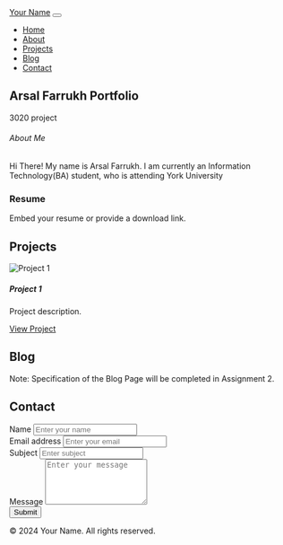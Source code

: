 <!DOCTYPE html>
<html lang="en">
<head>
  <meta charset="UTF-8">
  <meta name="viewport" content="width=device-width, initial-scale=1.0">
  <title>Personal Portfolio and Blog</title>
  <!-- Bootstrap CSS -->
  <link href="https://stackpath.bootstrapcdn.com/bootstrap/4.5.0/css/bootstrap.min.css" rel="stylesheet">
  <!-- Custom CSS -->
  <link rel="stylesheet" href="styles.css">
</head>
<body>

  <!-- Navbar -->
  <nav class="navbar navbar-expand-lg navbar-dark bg-dark">
    <a class="navbar-brand" href="#">Your Name</a>
    <button class="navbar-toggler" type="button" data-toggle="collapse" data-target="#navbarNav" aria-controls="navbarNav" aria-expanded="false" aria-label="Toggle navigation">
      <span class="navbar-toggler-icon"></span>
    </button>
    <div class="collapse navbar-collapse" id="navbarNav">
      <ul class="navbar-nav ml-auto">
        <li class="nav-item active">
          <a class="nav-link" href="#home">Home</a>
        </li>
        <li class="nav-item">
          <a class="nav-link" href="#about">About</a>
        </li>
        <li class="nav-item">
          <a class="nav-link" href="#projects">Projects</a>
        </li>
        <li class="nav-item">
          <a class="nav-link" href="#blog">Blog</a>
        </li>
        <li class="nav-item">
          <a class="nav-link" href="#contact">Contact</a>
        </li>
      </ul>
    </div>
  </nav>

  <!-- Home Page -->
  <section id="home" class="container mt-5">
    <h1>Arsal Farrukh Portfolio</h1>
    <p>3020 project</p>
    
   
    
  </section>

  <!-- About Me Page -->
  <section id="about" class="container mt-5">
    <h6>About Me</h6>
    <p> Hi There! My name is Arsal Farrukh. I am currently an Information Technology(BA) student, who is attending York University </p>
    <h3>Resume</h3>
    <p>Embed your resume or provide a download link.</p>
    <!-- Include other content for about me page as needed -->
  </section>

  <!-- Projects Page -->
  <section id="projects" class="container mt-5">
    <h2>Projects</h2>
    <div class="row">
      <div class="col-md-4">
        <div class="card mb-4">
          <img class="card-img-top" src="project1.jpg" alt="Project 1">
          <div class="card-body">
            <h5 class="card-title">Project 1</h5>
            <p class="card-text">Project description.</p>
            <a href="#" class="btn btn-primary">View Project</a>
          </div>
        </div>
      </div>
      <!-- Add more project cards as needed -->
    </div>
  </section>

  <!-- Blog Page -->
  <section id="blog" class="container mt-5">
    <h2>Blog</h2>
    <p>Note: Specification of the Blog Page will be completed in Assignment 2.</p>
  </section>

  <!-- Contact Page -->
  <section id="contact" class="container mt-5">
    <h2>Contact</h2>
    <form>
      <div class="form-group">
        <label for="name">Name</label>
        <input type="text" class="form-control" id="name" placeholder="Enter your name">
      </div>
      <div class="form-group">
        <label for="email">Email address</label>
        <input type="email" class="form-control" id="email" placeholder="Enter your email">
      </div>
      <div class="form-group">
        <label for="subject">Subject</label>
        <input type="text" class="form-control" id="subject" placeholder="Enter subject">
      </div>
      <div class="form-group">
        <label for="message">Message</label>
        <textarea class="form-control" id="message" rows="5" placeholder="Enter your message"></textarea>
      </div>
      <button type="submit" class="btn btn-primary">Submit</button>
    </form>
  </section>

  <!-- Footer -->
  <footer class="footer mt-5 py-3 bg-dark text-white">
    <div class="container text-center">
      <p>&copy; 2024 Your Name. All rights reserved.</p>
    </div>
  </footer>

  <!-- Bootstrap JS and dependencies -->
  <script src="https://cdnjs.cloudflare.com/ajax/libs/jquery/3.5.1/jquery.min.js"></script>
  <script src="https://stackpath.bootstrapcdn.com/bootstrap/4.5.0/js/bootstrap.min.js"></script>
</body>
</html>
      
